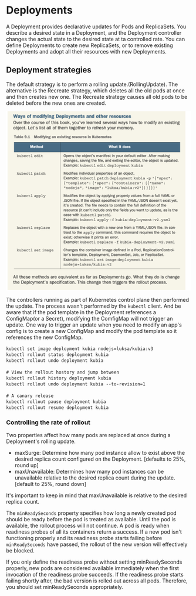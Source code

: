 # Deployments

A Deployment provides declarative updates for Pods and ReplicaSets. You describe
a desired state in a Deployment, and the Deployment controller changes the
actual state to the desired state at ta controlled rate. You can define
Deployments to create new ReplicaSets, or to remove existing Deployments and
adopt all their resources with new Deployments.

## Deployment strategies

The default strategy is to perform a rolling update.(RollingUpdate). The
alternative is the Recreate strategy, which deletes all the old pods at once and
then creates new one. The Recreate strategy causes all old pods to be deleted
before the new ones are created.

![Modifying existing resource in k8s](./images/kubernetes_patch.png)

The controllers running as part of Kubernetes control plane then performed the
update. The process wasn't performed by the `kubectl` client. And be aware that
if the pod template in the Deployment references a ConfigMap(or a Secret),
modifying the ComfigMap will not trigger an update. One way to trigger an update
when you need to modify an app's config is to create a new ConfigMap and modify
the pod template so it references the new ConfigMap.

```shell
kubectl set image deployment kubia nodejs=luksa/kubia:v3
kubectl rollout status deployment kubia
kubectl rollout undo deployment kubia

# View the rollout hostory and jump between
kubectl rollout history deployment kubia
kubectl rollout undo deployment kubia --to-revision=1

# A canary release
kubectl rollout pause deployment kubia
kubectl rollout resume deployment kubia
```

### Controlling the rate of rollout

Two properties affect how many pods are replaced at once during a Deployment's
rolling update.

* maxSurge: Determine how many pod instance allow to exist above the desired
  replica count configured on the Deployment. [defaults to 25%, round up]
* maxUnavailable: Determines how many pod instances can be unavailable relative
  to the desired replica count during the update.[default to 25%, round down]

It's important to keep in mind that maxUnavailable is relative to the desired
replica count.

The `minReadySeconds` property specifies how long a newly created pod should be
ready before the pod is treated as available. Until the pod is available, the
rollout process will not continue. A pod is ready when readiness probes of all
its containers return a success. If a new pod isn't functioning properly and its
readiness probe starts failing before `minReadySeconds` have passed, the rollout
of the new version will effectively be blocked.

If you only define the readiness probe without setting minReadySeconds properly,
new pods are considered available immediately when the first invocation of the
readiness probe succeeds. If the readiness probe starts failing shortly after,
the bad version is rolled out across all pods. Therefore, you should set
minReadySeconds appropriately.
